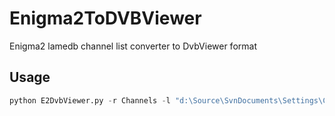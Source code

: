 # Enigma2ToDVBViewer
Enigma2 lamedb channel list converter to DvbViewer format

## Usage

```python
python E2DvbViewer.py -r Channels -l "d:\Source\SvnDocuments\Settings\ChannelLists\Enigma2\lamedb" -o c:\DVBViewer.ini -t c:\TransEdit\13E_Channels.ini -t c:\TransEdit\19.2E_Channels.ini >> C:\Convert.log
```
